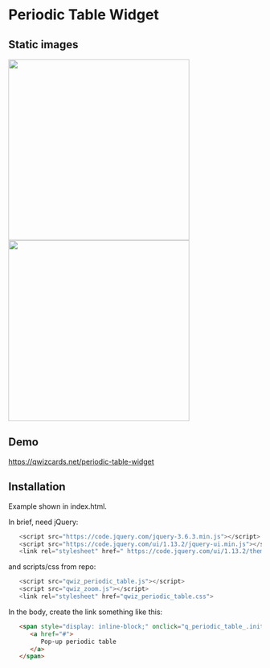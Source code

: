 # Periodic Table Widget

## Static images

<img src="https://qwizcards.net/wp-content/uploads/2022/12/periodic_table_initial.jpg" width="360" /> <img src="https://qwizcards.net/wp-content/uploads/2022/12/period_table_click.jpg" width="360" />

## Demo

   https://qwizcards.net/periodic-table-widget

## Installation

Example shown in index.html.

In brief, need jQuery:

```javascript
   <script src="https://code.jquery.com/jquery-3.6.3.min.js"></script>
   <script src="https://code.jquery.com/ui/1.13.2/jquery-ui.min.js"></script>
   <link rel="stylesheet" href=" https://code.jquery.com/ui/1.13.2/themes/base/jquery-ui.css">
```
and scripts/css from repo:
```javascript
   <script src="qwiz_periodic_table.js"></script>
   <script src="qwiz_zoom.js"></script>
   <link rel="stylesheet" href="qwiz_periodic_table.css">
```

In the body, create the link something like this:
```html
   <span style="display: inline-block;" onclick="q_periodic_table_.init (this)">
      <a href="#">
         Pop-up periodic table
      </a>
   </span>
```


